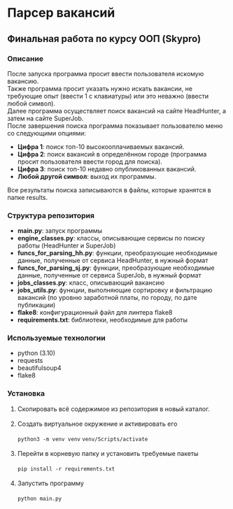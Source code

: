 # Парсер вакансий
## Финальная работа по курсу ООП (Skypro)

### Описание
После запуска программа просит ввести пользователя искомую вакансию.<br>
Также программа просит указать нужно искать вакансии, не требующие опыт (ввести 1 с клавиатуры) или это неважно (ввести любой символ).<br>
Далее программа осуществляет поиск вакансий на сайте HeadHunter, а затем на сайте SuperJob.<br>
После завершения поиска программа показывает пользователю меню со следующими опциями:
* **Цифра 1**: поиск топ-10 высокооплачиваемых вакансий.
* **Цифра 2**: поиск вакансий в определённом городе (программа просит пользователя ввести город для поиска).
* **Цифра 3**: поиск топ-10 недавно опубликованных вакансий.
* **Любой другой символ**: выход их программы.

Все результаты поиска записываются в файлы, которые хранятся в папке results.

### Структура репозитория
* **main.py**: запуск программы
* **engine_classes.py**: классы, описывающие сервисы по поиску работы (HeadHunter и SuperJob)
* **funcs_for_parsing_hh.py**: функции, преобразующие необходимые данные, полученные от сервиса HeadHunter, в нужный формат
* **funcs_for_parsing_sj.py**: функции, преобразующие необходимые данные, полученные от сервиса SuperJob, в нужный формат
* **jobs_classes.py**: класс, описывающий вакансию
* **jobs_utils.py**: функции, выполняющие сортировку и фильтрацию вакансий (по уровню заработной платы, по городу, по дате публикации)
* **flake8**: конфигурационный файл для линтера flake8
* **requirements.txt**: библиотеки, необходимые для работы
### Используемые технологии
* python (3.10)
* requests
* beautifulsoup4
* flake8
### Установка
1. Скопировать всё содержимое из репозитория в новый каталог.<br><br>
2. Создать виртуальное окружение и активировать его<br><br>
``python3 -m venv venv``
``venv/Scripts/activate``<br><br>
3. Перейти в корневую папку и установить требуемые пакеты<br><br>
``pip install -r requirements.txt``<br><br>
4. Запустить программу<br><br>
``python main.py``
